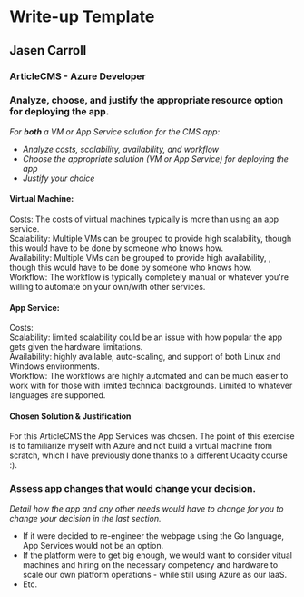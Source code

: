 # Write-up Template
## Jasen Carroll
### ArticleCMS - Azure Developer

### Analyze, choose, and justify the appropriate resource option for deploying the app.

*For **both** a VM or App Service solution for the CMS app:*
- *Analyze costs, scalability, availability, and workflow*
- *Choose the appropriate solution (VM or App Service) for deploying the app*
- *Justify your choice*

#### Virtual Machine: ####
Costs: The costs of virtual machines typically is more than using an app service.
<br />Scalability: Multiple VMs can be grouped to provide high scalability, though this would have to be done by someone who knows how.
<br />Availability: Multiple VMs can be grouped to provide high availability, , though this would have to be done by someone who knows how.
<br />Workflow: The workflow is typically completely manual or whatever you're willing to automate on your own/with other services.
#### App Service: ####
Costs:
<br />Scalability: limited scalability could be an issue with how popular the app gets given the hardware limitations.
<br />Availability: highly available, auto-scaling, and support of both Linux and Windows environments.
<br />Workflow: The workflows are highly automated and can be much easier to work with for those with limited technical backgrounds. Limited to whatever languages are supported.

#### Chosen Solution & Justification ####
For this ArticleCMS the App Services was chosen. The point of this exercise is to familiarize myself with Azure and not build a virtual machine from scratch, which I have previously done thanks to a different Udacity course :).

### Assess app changes that would change your decision.
*Detail how the app and any other needs would have to change for you to change your decision in the last section.*
- If it were decided to re-engineer the webpage using the Go language, App Services would not be an option.
- If the platform were to get big enough, we would want to consider vitual machines and hiring on the necessary competency and hardware to scale our own platform operations - while still using Azure as our IaaS.
- Etc. 
